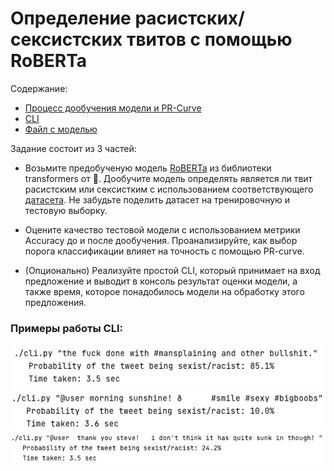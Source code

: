 # Определение расистских/сексистских твитов с помощью RoBERTa

Содержание:

- [Процесс дообучения модели и PR-Curve](https://github.com/dsashulya/roberta-tweets/blob/main/training.ipynb)
- [CLI](https://github.com/dsashulya/roberta-tweets/blob/main/cli.py)
- [Файл с моделью](https://drive.google.com/file/d/1-0eBpgd50V-322p_EkJDWBIUaPTMekYb/view?usp=sharing)

Задание состоит из 3 частей:

- Возьмите предобученую модель [RoBERTa](https://huggingface.co/transformers/model_summary.html#roberta) из библиотеки transformers от 🤗. Дообучите модель определять является ли твит расистским или сексистким с использованием соответствующего [датасета](https://huggingface.co/datasets/tweets_hate_speech_detection). Не забудьте поделить датасет на тренировочную и тестовую выборку.

- Оцените качество тестовой модели с использованием метрики Accuracy до и после дообучения. Проанализируйте, как выбор порога классификации влияет на точность с помощью PR-curve.

- (Опционально) Реализуйте простой CLI, который принимает на вход предложение и выводит в консоль результат оценки модели, а также время, которое понадобилось модели на обработку этого предложения.


### Примеры работы CLI:

<img src="imgs/1.png">
<img src="imgs/2.png">
<img src="imgs/4.png">
